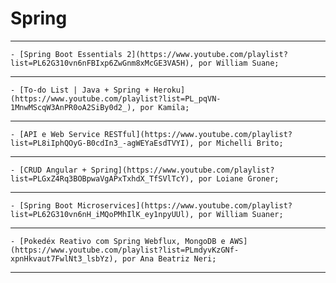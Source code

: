# Spring

---

    - [Spring Boot Essentials 2](https://www.youtube.com/playlist?list=PL62G310vn6nFBIxp6ZwGnm8xMcGE3VA5H), por William Suane;

---

    - [To-do List | Java + Spring + Heroku](https://www.youtube.com/playlist?list=PL_pqVN-1MnwMScqW3AnPR0oA2SiBy0d2_), por Kamila;

---

    - [API e Web Service RESTful](https://www.youtube.com/playlist?list=PL8iIphQOyG-B0cdIn3_-agWEYaEsdTVYI), por Michelli Brito;

---

    - [CRUD Angular + Spring](https://www.youtube.com/playlist?list=PLGxZ4Rq3BOBpwaVgAPxTxhdX_TfSVlTcY), por Loiane Groner;

---

    - [Spring Boot Microservices](https://www.youtube.com/playlist?list=PL62G310vn6nH_iMQoPMhIlK_ey1npyUUl), por William Suaner;

---

    - [Pokedéx Reativo com Spring Webflux, MongoDB e AWS](https://www.youtube.com/playlist?list=PLmdyvKzGNf-xpnHkvaut7FwlNt3_lsbYz), por Ana Beatriz Neri;

---